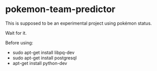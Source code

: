 # pokemon-team-predictor

This is supposed to be an experimental project using pokémon status. 

Wait for it.

Before using: 

- sudo apt-get install libpq-dev
- sudo apt-get install postgresql
- apt-get install python-dev
